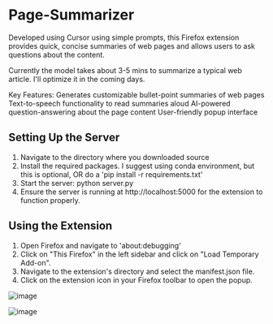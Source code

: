 # Page-Summarizer

Developed using Cursor using simple prompts, this Firefox extension provides quick, concise summaries of web pages and allows users to ask questions about the content.

Currently the model takes about 3-5 mins to summarize a typical web article. I'll optimize it in the coming days. 

Key Features:
Generates customizable bullet-point summaries of web pages
Text-to-speech functionality to read summaries aloud
AI-powered question-answering about the page content
User-friendly popup interface

## Setting Up the Server

1. Navigate to the directory where you downloaded source
2. Install the required packages. I suggest using conda environment, but this is optional, OR do a 'pip install -r requirements.txt'
3. Start the server: python server.py
4. Ensure the server is running at http://localhost:5000 for the extension to function properly.

## Using the Extension

1. Open Firefox and navigate to 'about:debugging'
2. Click on "This Firefox" in the left sidebar and click on "Load Temporary Add-on".
3. Navigate to the extension's directory and select the manifest.json file.
4. Click on the extension icon in your Firefox toolbar to open the popup.

![image](https://github.com/user-attachments/assets/96259b38-7e4b-40c2-b6f4-31eb1f0879d7)

![image](https://github.com/user-attachments/assets/e9b6a1ba-7685-4efd-9581-fc39740193dc)



